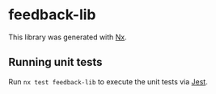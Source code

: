 # feedback-lib

This library was generated with [Nx](https://nx.dev).

## Running unit tests

Run `nx test feedback-lib` to execute the unit tests via [Jest](https://jestjs.io).
